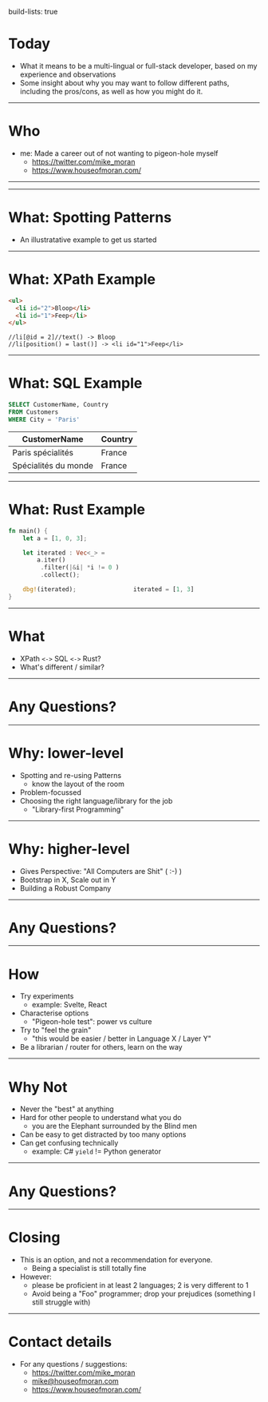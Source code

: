 build-lists: true

# Today

- What it means to be a multi-lingual or full-stack developer, based on my experience and observations
- Some insight about why you may want to follow different paths, including the pros/cons, as well as how you might do it.

---

# Who

- me: Made a career out of not wanting to pigeon-hole myself
  - https://twitter.com/mike_moran
  - https://www.houseofmoran.com/

---

---

# What: Spotting Patterns

- An illustratative example to get us started

---

# What: XPath Example

```html
<ul>
  <li id="2">Bloop</li>
  <li id="1">Feep</li>
</ul>
```

```xpath
//li[@id = 2]//text() -> Bloop
//li[position() = last()] -> <li id="1">Feep</li>
```

[link]: http://xpather.com/oGNHCuAb

---

# What: SQL Example

```sql
SELECT CustomerName, Country
FROM Customers
WHERE City = 'Paris'
```

| CustomerName         | Country |
| -------------------- | ------- |
| Paris spécialités    | France  |
| Spécialités du monde | France  |

[link]: https://www.w3schools.com/sql/trysql.asp?filename=trysql_op_in

---

# What: Rust Example

```rust
fn main() {
    let a = [1, 0, 3];

    let iterated : Vec<_> =
        a.iter()
         .filter(|&i| *i != 0 )
         .collect();

    dbg!(iterated);                iterated = [1, 3]
}
```

[link]: https://play.rust-lang.org/?version=stable&mode=debug&edition=2018&gist=e773b55d2c6ee6ec22b434c3a59499ea

---

# What

- XPath `<->` SQL `<->` Rust?
- What's different / similar?

---

# Any Questions?

---

# Why: lower-level

- Spotting and re-using Patterns
  - know the layout of the room
- Problem-focussed
- Choosing the right language/library for the job
  - "Library-first Programming"

---

# Why: higher-level

- Gives Perspective: "All Computers are Shit" ( :-) )
- Bootstrap in X, Scale out in Y
- Building a Robust Company

---

# Any Questions?

---

# How

- Try experiments
  - example: Svelte, React
- Characterise options
  - "Pigeon-hole test": power vs culture
- Try to "feel the grain"
  - "this would be easier / better in Language X / Layer Y"
- Be a librarian / router for others, learn on the way

---

# Why Not

- Never the "best" at anything
- Hard for other people to understand what you do
  - you are the Elephant surrounded by the Blind men
- Can be easy to get distracted by too many options
- Can get confusing technically
  - example: C# `yield` != Python generator

---

# Any Questions?

---

# Closing

- This is an option, and not a recommendation for everyone.
  - Being a specialist is still totally fine
- However:
  - please be proficient in at least 2 languages; 2 is very different to 1
  - Avoid being a "Foo" programmer; drop your prejudices (something I still struggle with)

---

# Contact details

- For any questions / suggestions:
  - https://twitter.com/mike_moran
  - mike@houseofmoran.com
  - https://www.houseofmoran.com/
